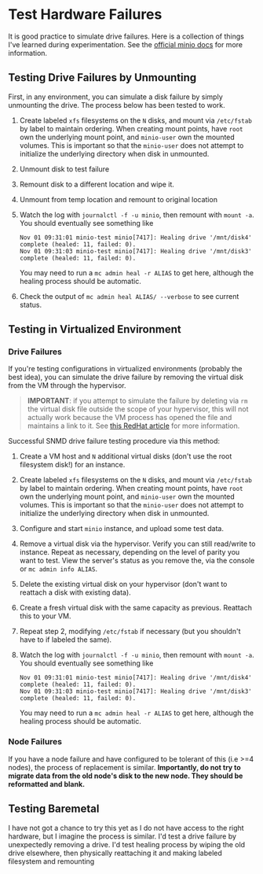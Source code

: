 # Test Hardware Failures

It is good practice to simulate drive failures. Here is a collection of things I've learned during experimentation.
See the [official minio docs](https://min.io/docs/minio/linux/operations/data-recovery.html) for more information.

## Testing Drive Failures by Unmounting

First, in any environment, you can simulate a disk failure by simply unmounting the drive. The process below has been tested to work.

1. Create labeled `xfs` filesystems on the `N` disks, and mount via `/etc/fstab` by label to maintain ordering. When creating mount points, have `root` own the underlying mount point, and `minio-user` own the mounted volumes. This is important so that the `minio-user` does not attempt to initialize the underlying directory when disk in unmounted.
2. Unmount disk to test failure
3. Remount disk to a different location and wipe it.
4. Unmount from temp location and remount to original location
5. Watch the log with `journalctl -f -u minio`, then remount with `mount -a`. You should eventually see something like

    ```log
    Nov 01 09:31:01 minio-test minio[7417]: Healing drive '/mnt/disk4' complete (healed: 11, failed: 0).
    Nov 01 09:31:03 minio-test minio[7417]: Healing drive '/mnt/disk3' complete (healed: 11, failed: 0).
    ```

    You may need to run a `mc admin heal -r ALIAS` to get here, although the healing process should be automatic.
6. Check the output of `mc admin heal ALIAS/ --verbose` to see current status.

## Testing in Virtualized Environment

### Drive Failures

If you're testing configurations in virtualized environments (probably the best idea), you can simulate the drive failure by removing the virtual disk from the VM through the hypervisor.

> **IMPORTANT**: if you attempt to simulate the failure by deleting via `rm` the virtual disk file outside the scope of your hypervisor, this will not actually work because the VM process has opened the file and maintains a link to it. See [this RedHat article](https://access.redhat.com/solutions/2316) for more information.

Successful SNMD drive failure testing procedure via this method:

1. Create a VM host and `N` additional virtual disks (don't use the root filesystem disk!) for an instance.
2. Create labeled `xfs` filesystems on the `N` disks, and mount via `/etc/fstab` by label to maintain ordering. When creating mount points, have `root` own the underlying mount point, and `minio-user` own the mounted volumes. This is important so that the `minio-user` does not attempt to initialize the underlying directory when disk in unmounted.
3. Configure and start `minio` instance, and upload some test data.
4. Remove a virtual disk via the hypervisor. Verify you can still read/write to instance. Repeat as necessary, depending on the level of parity you want to test. View the server's status as you remove the, via the console or `mc admin info ALIAS`.
5. Delete the existing virtual disk on your hypervisor (don't want to reattach a disk with existing data).
6. Create a fresh virtual disk with the same capacity as previous. Reattach this to your VM.
7. Repeat step 2, modifying `/etc/fstab` if necessary (but you shouldn't have to if labeled the same).
8. Watch the log with `journalctl -f -u minio`, then remount with `mount -a`. You should eventually see something like

    ```log
    Nov 01 09:31:01 minio-test minio[7417]: Healing drive '/mnt/disk4' complete (healed: 11, failed: 0).
    Nov 01 09:31:03 minio-test minio[7417]: Healing drive '/mnt/disk3' complete (healed: 11, failed: 0).
    ```

    You may need to run a `mc admin heal -r ALIAS` to get here, although the healing process should be automatic.

### Node Failures

If you have a node failure and have configured to be tolerant of this (i.e >=4 nodes), the process of replacement is similar. **Importantly, do not try to migrate data from the old node's disk to the new node. They should be reformatted and blank.**


## Testing Baremetal

I have not got a chance to try this yet as I do not have access to the right hardware, but I imagine the process is similar. I'd test a drive failure by unexpectedly removing a drive. I'd test healing process by wiping the old drive elsewhere, then physically reattaching it and making labeled filesystem and remounting